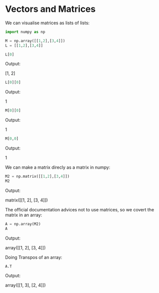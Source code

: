 
# Vectors and Matrices

We can visualise matrices as lists of lists:


```python
import numpy as np

M = np.array([[1,2],[3,4]])
L = [[1,2],[3,4]]
```


```python
L[0]
```



Output:

[1, 2]




```python
L[0][0]
```


Output:

1




```python
M[0][0]
```


Output:

1




```python
M[0,0]
```


Output:

1



We can make a matrix direcly as a matrix in numpy:


```python
M2 = np.matrix([[1,2],[3,4]])
M2
```


Output:

matrix([[1, 2],
            [3, 4]])



The official documentation advices not to use matrices, so we covert the matrix in an array:


```python
A = np.array(M2)
A
```


Output:

array([[1, 2],
           [3, 4]])



Doing Transpos of an array:


```python
A.T
```


Output:

array([[1, 3],
           [2, 4]])


